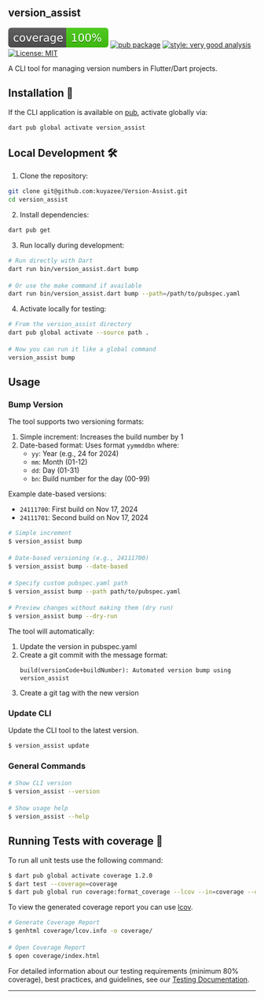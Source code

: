 ## version_assist

![coverage][coverage_badge]
[![pub package][pub_version_badge]][pub_package_link]
[![style: very good analysis][very_good_analysis_badge]][very_good_analysis_link]
[![License: MIT][license_badge]][license_link]

A CLI tool for managing version numbers in Flutter/Dart projects.

## Installation 🚀

If the CLI application is available on [pub](https://pub.dev), activate globally via:

```sh
dart pub global activate version_assist
```

## Local Development 🛠️

1. Clone the repository:

```sh
git clone git@github.com:kuyazee/Version-Assist.git
cd version_assist
```

2. Install dependencies:

```sh
dart pub get
```

3. Run locally during development:

```sh
# Run directly with Dart
dart run bin/version_assist.dart bump

# Or use the make command if available
dart run bin/version_assist.dart bump --path=/path/to/pubspec.yaml
```

4. Activate locally for testing:

```sh
# From the version_assist directory
dart pub global activate --source path .

# Now you can run it like a global command
version_assist bump
```

## Usage

### Bump Version

The tool supports two versioning formats:

1. Simple increment: Increases the build number by 1
2. Date-based format: Uses format `yymmddbn` where:
   - `yy`: Year (e.g., 24 for 2024)
   - `mm`: Month (01-12)
   - `dd`: Day (01-31)
   - `bn`: Build number for the day (00-99)

Example date-based versions:

- `24111700`: First build on Nov 17, 2024
- `24111701`: Second build on Nov 17, 2024

```sh
# Simple increment
$ version_assist bump

# Date-based versioning (e.g., 24111700)
$ version_assist bump --date-based

# Specify custom pubspec.yaml path
$ version_assist bump --path path/to/pubspec.yaml

# Preview changes without making them (dry run)
$ version_assist bump --dry-run
```

The tool will automatically:

1. Update the version in pubspec.yaml
2. Create a git commit with the message format:
   ```
   build(versionCode+buildNumber): Automated version bump using version_assist
   ```
3. Create a git tag with the new version

### Update CLI

Update the CLI tool to the latest version.

```sh
$ version_assist update
```

### General Commands

```sh
# Show CLI version
$ version_assist --version

# Show usage help
$ version_assist --help
```

## Running Tests with coverage 🧪

To run all unit tests use the following command:

```sh
$ dart pub global activate coverage 1.2.0
$ dart test --coverage=coverage
$ dart pub global run coverage:format_coverage --lcov --in=coverage --out=coverage/lcov.info
```

To view the generated coverage report you can use [lcov](https://github.com/linux-test-project/lcov).

```sh
# Generate Coverage Report
$ genhtml coverage/lcov.info -o coverage/

# Open Coverage Report
$ open coverage/index.html
```

For detailed information about our testing requirements (minimum 80% coverage), best practices, and guidelines, see our [Testing Documentation](docs/testing.md).

---

[coverage_badge]: coverage_badge.svg
[pub_version_badge]: https://img.shields.io/badge/pub-v0.0.1-blue
[pub_package_link]: https://pub.dev/packages/version_assist
[license_badge]: https://img.shields.io/badge/license-MIT-blue.svg
[license_link]: https://opensource.org/licenses/MIT
[very_good_analysis_badge]: https://img.shields.io/badge/style-very_good_analysis-B22C89.svg
[very_good_analysis_link]: https://pub.dev/packages/very_good_analysis
[very_good_cli_link]: https://github.com/VeryGoodOpenSource/very_good_cli
